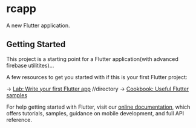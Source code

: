 # rcapp

A new Flutter application.

## Getting Started

This project is a starting point for a Flutter application(with advanced firebase utilitites)...

A few resources to get you started with if this is your first Flutter project:

-> [Lab: Write your first Flutter app](https://flutter.dev/docs/get-started/codelab) //directory
-> [Cookbook: Useful Flutter samples](https://flutter.dev/docs/cookbook)

For help getting started with Flutter, visit our
[online documentation](https://flutter.dev/docs), which offers tutorials,
samples, guidance on mobile development, and full API reference.
